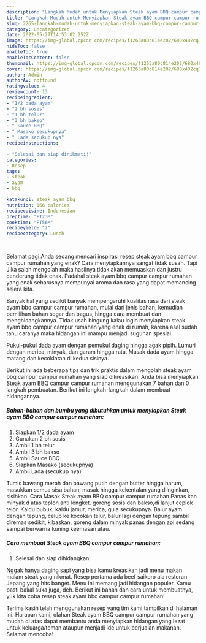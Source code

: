 ```yaml
---
description: "Langkah Mudah untuk Menyiapkan Steak ayam BBQ campur campur rumahan yang Lezat Sekali, Buat Buka Puasa Bisa Manjain Lidah"
title: "Langkah Mudah untuk Menyiapkan Steak ayam BBQ campur campur rumahan yang Lezat Sekali, Buat Buka Puasa Bisa Manjain Lidah"
slug: 2265-langkah-mudah-untuk-menyiapkan-steak-ayam-bbq-campur-campur-rumahan-yang-lezat-sekali-buat-buka-puasa-bisa-manjain-lidah
category: Uncategorized
date: 2022-05-27T14:53:02.252Z
image: https://img-global.cpcdn.com/recipes/f1263a80c814e202/680x482cq70/steak-ayam-bbq-campur-campur-rumahan-foto-resep-utama.jpg
hideToc: false
enableToc: true
enableTocContent: false
thumbnail: https://img-global.cpcdn.com/recipes/f1263a80c814e202/680x482cq70/steak-ayam-bbq-campur-campur-rumahan-foto-resep-utama.jpg
cover: https://img-global.cpcdn.com/recipes/f1263a80c814e202/680x482cq70/steak-ayam-bbq-campur-campur-rumahan-foto-resep-utama.jpg
author: Admin
authorAv: notfound
ratingvalue: 4
reviewcount: 13
recipeingredient:
- "1/2 dada ayam"
- "2 bh sosis"
- "1 bh telur"
- "3 bh bakso"
- " Sauce BBQ"
- " Masako secukupnya"
- " Lada secukup nya"
recipeinstructions:

- "Selesai dan siap dinikmati!"
categories:
- Resep
tags:
- steak
- ayam
- bbq

katakunci: steak ayam bbq 
nutrition: 166 calories
recipecuisine: Indonesian
preptime: "PT23M"
cooktime: "PT56M"
recipeyield: "2"
recipecategory: Lunch

---
```



Selamat pagi Anda sedang mencari inspirasi resep steak ayam bbq campur campur rumahan yang enak? Cara menyiapkannya sangat tidak susah. Tapi Jika salah mengolah maka hasilnya tidak akan memuaskan dan justru cenderung tidak enak. Padahal steak ayam bbq campur campur rumahan yang enak seharusnya mempunyai aroma dan rasa yang dapat memancing selera kita.


Banyak hal yang sedikit banyak mempengaruhi kualitas rasa dari steak ayam bbq campur campur rumahan, mulai dari jenis bahan, kemudian pemilihan bahan segar dan bagus, hingga cara membuat dan menghidangkannya. Tidak usah bingung kalau ingin menyiapkan steak ayam bbq campur campur rumahan yang enak di rumah, karena asal sudah tahu caranya maka hidangan ini mampu menjadi suguhan spesial.

Pukul-pukul dada ayam dengan pemukul daging hingga agak pipih. Lumuri dengan merica, minyak, dan garam hingga rata. Masak dada ayam hingga matang dan kecoklatan di kedua sisinya.


Berikut ini ada beberapa tips dan trik praktis dalam mengolah steak ayam bbq campur campur rumahan yang siap dikreasikan. Anda bisa menyiapkan Steak ayam BBQ campur campur rumahan menggunakan 7 bahan dan 0 langkah pembuatan. Berikut ini langkah-langkah dalam membuat hidangannya.

<!--inarticleads1-->

##### Bahan-bahan dan bumbu yang dibutuhkan untuk menyiapkan Steak ayam BBQ campur campur rumahan:

1. Siapkan 1/2 dada ayam
1. Gunakan 2 bh sosis
1. Ambil 1 bh telur
1. Ambil 3 bh bakso
1. Ambil  Sauce BBQ
1. Siapkan  Masako (secukupnya)
1. Ambil  Lada (secukup nya)


Tumis bawang merah dan bawang putih dengan butter hingga harum, masukkan semua sisa bahan, masak hingga kekentalan yang diinginkan, sisihkan. Cara Masak Steak ayam BBQ campur campur rumahan Panas kan minyak d atas teplon anti lengket. goreng sosis dan bakso,di lanjut ceplok telor. Kaldu bubuk, kaldu jamur, merica, gula secukupnya. Balur ayam dengan tepung, celup ke kocokan telur, balur lagi dengan tepung sambil diremas sedikit, kibaskan, goreng dalam minyak panas dengan api sedang sampai berwarna kuning keemasan atau. 

<!--inarticleads2-->

##### Cara membuat Steak ayam BBQ campur campur rumahan:


1. Selesai dan siap dihidangkan!

Nggak hanya daging sapi yang bisa kamu kreasikan jadi menu makan malam steak yang nikmat. Resep pertama ada beef saikoro ala restoran Jepang yang hits banget. Menu ini memang jadi hidangan populer. Kamu pasti bakal suka juga, deh. Berikut ini bahan dan cara untuk membuatnya, yuk kita coba resep steak ayam bbq campur campur rumahan! 

Terima kasih telah menggunakan resep yang tim kami tampilkan di halaman ini. Harapan kami, olahan Steak ayam BBQ campur campur rumahan yang mudah di atas dapat membantu anda menyiapkan hidangan yang lezat untuk keluarga/teman ataupun menjadi ide untuk berjualan makanan. Selamat mencoba!
